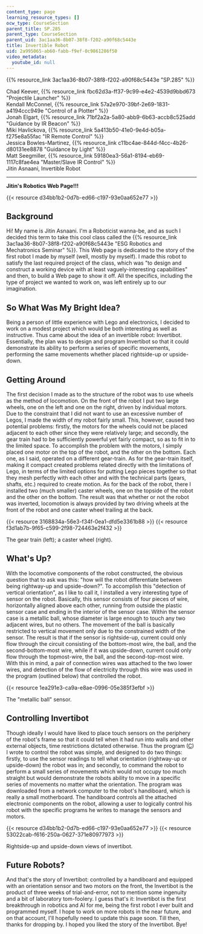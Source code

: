 ```yaml
---
content_type: page
learning_resource_types: []
ocw_type: CourseSection
parent_title: SP.285
parent_type: CourseSection
parent_uid: 3ac1aa36-8b07-38f8-f202-a90f68c5443e
title: Invertible Robot
uid: 2a995065-ab60-fabb-f9ef-0c9861286f50
video_metadata:
  youtube_id: null
---
```


{{% resource_link 3ac1aa36-8b07-38f8-f202-a90f68c5443e "SP.285" %}}

Chad Keever, {{% resource_link fbc62d3a-ff37-9c99-e4e2-4539d9bbd673 "Projectile Launcher" %}}  
Kendall McConnel, {{% resource_link 57a2e970-39bf-2e69-1831-a4194ccc949e "Control of a Plotter" %}}  
Jonah Elgart, {{% resource_link 71bf2a2a-5a80-abb9-6b63-accb8c525add "Guidance by IR Beacon" %}}  
Miki Havlickova, {{% resource_link 5a413b50-41e0-9e4d-b05a-f275e8a55fac "IR Remote Control" %}}  
Jessica Bowles-Martinez, {{% resource_link c11bc4ae-844d-f4cc-4b26-d80131ee8878 "Guidance by Light" %}}  
Matt Seegmiller, {{% resource_link 59180ea3-56a1-8194-eb69-1117c8fae4ea "Master/Slave IR Control" %}}  
Jitin Asnaani, Invertible Robot

* * *

**Jitin's Robotics Web Page!!!**

{{< resource d34bb1b2-0d7b-ed66-c197-93e0aa652e77 >}}

Background
----------

Hi! My name is Jitin Asnaani. I'm a Roboticist wanna-be, and as such I decided this term to take this cool class called the {{% resource_link 3ac1aa36-8b07-38f8-f202-a90f68c5443e "ESG Robotics and Mechatronics Seminar" %}}. This Web page is dedicated to the story of the first robot I made by myself (well, mostly by myself). I made this robot to satisfy the last required project of the class, which was "to design and construct a working device with at least vaguely-interesting capabilities" and then, to build a Web page to show it off. All the specifics, including the type of project we wanted to work on, was left entirely up to our imagination.

So What Was My Bright Idea?
---------------------------

Being a person of little experience with Lego and electronics, I decided to work on a modest project which would be both interesting as well as instructive. Thus came about the idea of an invertible robot: Invertibot. Essentially, the plan was to design and program Invertibot so that it could demonstrate its ability to perform a series of specific movements, performing the same movements whether placed rightside-up or upside-down.

Getting Around
--------------

The first decision I made as to the structure of the robot was to use wheels as the method of locomotion. On the front of the robot I put two large wheels, one on the left and one on the right, driven by individual motors. Due to the constraint that I did not want to use an excessive number of Legos, I made the width of my robot fairly small. This, however, caused two potential problems: firstly, the motors for the wheels could not be placed adjacent to each other since they were relatively large; and secondly, the gear train had to be sufficiently powerful yet fairly compact, so as to fit in to the limited space. To accomplish the problem with the motors, I simply placed one motor on the top of the robot, and the other on the bottom. Each one, as I said, operated on a different gear-train. As for the gear-train itself, making it compact created problems related directly with the limitations of Lego, in terms of the limited options for putting Lego pieces together so that they mesh perfectly with each other and with the technical parts (gears, shafts, etc.) required to create motion. As for the back of the robot, there I installed two (much smaller) caster wheels, one on the topside of the robot and the other on the bottom. The result was that whether or not the robot was inverted, locomotion is always provided by two driving wheels at the front of the robot and one caster wheel trailing at the back.

{{< resource 3168834a-56e3-f34f-0ea1-dfd5e3361b88 >}} {{< resource f3d1ab7b-9f65-c599-2f98-724463e2f432 >}}

The gear train (left); a caster wheel (right).

What's Up?
----------

With the locomotive components of the robot constructed, the obvious question that to ask was this: "how will the robot differentiate between being rightway-up and upside-down?". To accomplish this "detection of vertical orientation", as I like to call it, I installed a very interesting type of sensor on the robot. Basically, this sensor consists of four pieces of wire, horizontally aligned above each other, running from outside the plastic sensor case and ending in the interior of the sensor case. Within the sensor case is a metallic ball, whose diameter is large enough to touch any two adjacent wires, but no others. The movement of the ball is basically restricted to vertical movement only due to the constrained width of the sensor. The result is that if the sensor is rightside-up, current could only flow through the circuit consisting of the bottom-most wire, the ball, and the second-bottom-most wire, while if it was upside-down, current could only flow through the topmost-wire, the ball, and the second-top-most wire. With this in mind, a pair of connection wires was attached to the two lower wires, and detection of the flow of electricity through this wire was used in the program (outlined below) that controlled the robot.

{{< resource 1ea291e3-ca9a-e8ae-0996-05e385f3efbf >}}

The "metallic ball" sensor.

Controlling Invertibot
----------------------

Though ideally I would have liked to place touch sensors on the periphery of the robot's frame so that it could tell when it had run into walls and other external objects, time restrictions dictated otherwise. Thus the program ([C](./resolveuid/7ada8178b1b94227e7baa6c0f731d73b)) I wrote to control the robot was simple, and designed to do two things: firstly, to use the sensor readings to tell what orientation (rightway-up or upside-down) the robot was in; and secondly, to command the robot to perform a small series of movements which would not occupy too much straight but would demonstrate the robots ability to move in a specific series of movements no matter what the orientation. The program was downloaded from a network computer to the robot's handiboard, which is really a small motherboard. The handiboard controls all the attached electronic components on the robot, allowing a user to logically control his robot with the specific programs he writes to manage the sensors and motors.

{{< resource d34bb1b2-0d7b-ed66-c197-93e0aa652e77 >}} {{< resource 53022cab-f616-250a-0627-371e80977973 >}}

Rightside-up and upside-down views of invertibot.

Future Robots?
--------------

And that's the story of Invertibot: controlled by a handiboard and equipped with an orientation sensor and two motors on the front, the Invertibot is the product of three weeks of trial-and-error, not to mention some ingenuity and a bit of laboratory tom-foolery. I guess that's it: Invertibot is the first breakthrough in robotics and AI for me, being the first robot I ever built and programmed myself. I hope to work on more robots in the near future, and on that account, I'll hopefully need to update this page soon. Till then, thanks for dropping by. I hoped you liked the story of the Invertibot. Bye!